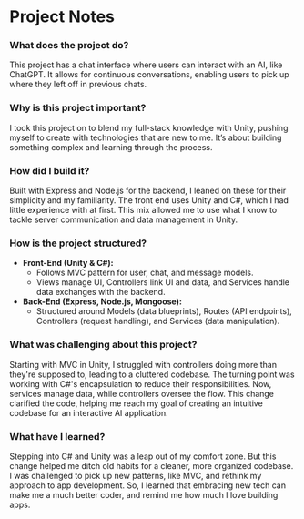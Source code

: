 # Project Notes
### What does the project do?
This project has a chat interface where users can interact with an AI, like ChatGPT. It allows for continuous conversations, enabling users to pick up where they left off in previous chats.

### Why is this project important?
I took this project on to blend my full-stack knowledge with Unity, pushing myself to create with technologies that are new to me. It’s about building something complex and learning through the process.

### How did I build it?
Built with Express and Node.js for the backend, I leaned on these for their simplicity and my familiarity. The front end uses Unity and C#, which I had little experience with at first. This mix allowed me to use what I know to tackle server communication and data management in Unity.

### How is the project structured?
- **Front-End (Unity & C#):** 
  - Follows MVC pattern for user, chat, and message models. 
  - Views manage UI, Controllers link UI and data, and Services handle data exchanges with the backend.
- **Back-End (Express, Node.js, Mongoose):** 
  - Structured around Models (data blueprints), Routes (API endpoints), Controllers (request handling), and Services (data manipulation).

### What was challenging about this project?
Starting with MVC in Unity, I struggled with controllers doing more than they're supposed to, leading to a cluttered codebase. The turning point was working with C#'s encapsulation to reduce their responsibilities. Now, services manage data, while controllers oversee the flow. This change clarified the code, helping me reach my goal of creating an intuitive codebase for an interactive AI application.

### What have I learned?
Stepping into C# and Unity was a leap out of my comfort zone. But this change helped me ditch old habits for a cleaner, more organized codebase. I was challenged to pick up new patterns, like MVC, and rethink my approach to app development. So, I learned that embracing new tech can make me a much better coder, and remind me how much I love building apps.
